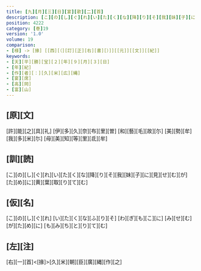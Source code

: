 ```yaml
---
title: [九][月][三][日][宴][歌][二][首]
description: [こ][の][し][ぐ][れ][い][た][く][な][降][り][そ][我][妹][子][に][見][せ][む][が][た][め][に][黄][葉][取][り][て][む]
position: 4222
category: [巻]19
version: '1.0'
volume: 19
comparison:
- [様] -> [掾] [[西][（][訂][正][右][書][）]][[元]][[文]][[紀]]
keywords:
- [天][平][勝][宝][２][年][９][月][３][日]
- [年][紀]
- [作][者][：][久][米][広][縄]
- [宴][席]
- [高][岡]
- [富][山]
---
```


## [原][文]

[許][能][之][具][礼] [伊][多][久][奈][布][里][曽] [和][藝][毛][故][尓] [美][勢][牟][我][多][米][尓] [母][美][知][等][里][氐][牟]

## [訓][読]

[こ][の][し][ぐ][れ][い][た][く][な][降][り][そ][我][妹][子][に][見][せ][む][が][た][め][に][黄][葉][取][り][て][む]

## [仮][名]

[こ][の][し][ぐ][れ] [い][た][く][な][ふ][り][そ] [わ][ぎ][も][こ][に] [み][せ][む][が][た][め][に] [も][み][ち][と][り][て][む]

## [左][注]

[右][一][首]<[掾]>[久][米][朝][臣][廣][縄][作][之]
